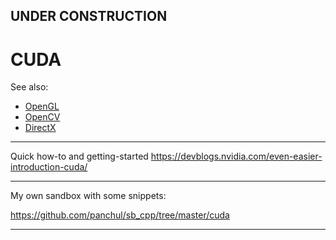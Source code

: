 
## UNDER CONSTRUCTION

# CUDA

See also:

- [OpenGL](OpenGL.md)
- [OpenCV](OpenCV.md)
- [DirectX](DirectX.md)

---

Quick how-to and getting-started
https://devblogs.nvidia.com/even-easier-introduction-cuda/

---

My own sandbox with some snippets:

https://github.com/panchul/sb_cpp/tree/master/cuda

---



